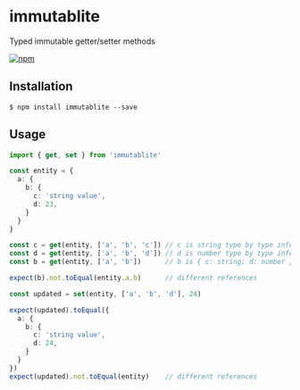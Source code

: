 immutablite
===

Typed immutable getter/setter methods

[![npm](https://img.shields.io/npm/v/immutablite.svg?style=flat-square)](https://www.npmjs.com/package/immutablite)

## Installation

```console
$ npm install immutablite --save 
```

## Usage

```ts
import { get, set } from 'immutablite'

const entity = {
  a: {
    b: {
      c: 'string value',
      d: 23,
    }
  }
}

const c = get(entity, ['a', 'b', 'c']) // c is string type by type inference
const d = get(entity, ['a', 'b', 'd']) // d is number type by type inference
const b = get(entity, ['a', 'b'])      // b is { c: string; d: number } by type inference

expect(b).not.toEqual(entity.a.b)      // different references

const updated = set(entity, ['a', 'b', 'd'], 24)

expect(updated).toEqual({
  a: {
    b: {
      c: 'string value',
      d: 24,
    }
  }
})
expect(updated).not.toEqual(entity)    // different references
```
